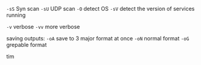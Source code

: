 `-sS` Syn scan 
`-sU` UDP scan
`-O` detect OS
`-sV` detect the version of services running

`-v` verbose
`-vv` more verbose

saving outputs:
`-oA` save to 3 major format at once
`-oN` normal format
`-oG` grepable format

tim